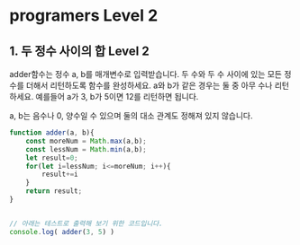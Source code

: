 # programers Level 2

## 1. 두 정수 사이의 합 Level 2

adder함수는 정수 a, b를 매개변수로 입력받습니다.
두 수와 두 수 사이에 있는 모든 정수를 더해서 리턴하도록 함수를 완성하세요. a와 b가 같은 경우는 둘 중 아무 수나 리턴하세요.
예를들어 a가 3, b가 5이면 12를 리턴하면 됩니다.

a, b는 음수나 0, 양수일 수 있으며 둘의 대소 관계도 정해져 있지 않습니다.

```js
function adder(a, b){
    const moreNum = Math.max(a,b);
    const lessNum = Math.min(a,b);
    let result=0;
    for(let i=lessNum; i<=moreNum; i++){
        result+=i
    }
    return result;
}


// 아래는 테스트로 출력해 보기 위한 코드입니다.
console.log( adder(3, 5) )
```
